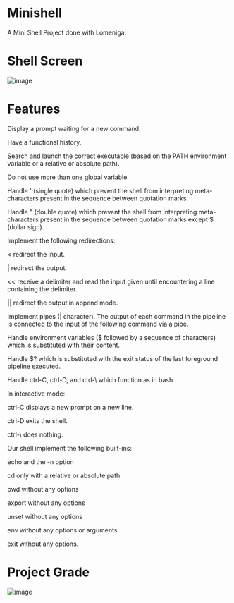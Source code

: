 # Minishell
A Mini Shell Project done with Lomeniga.

# Shell Screen
![image](https://user-images.githubusercontent.com/44801448/216525475-a9330c9f-944e-4d46-9ea2-fdf2fa5836c2.png)

# Features

Display a prompt waiting for a new command.

Have a functional history.

Search and launch the correct executable (based on the PATH environment variable or a relative or absolute path).

Do not use more than one global variable.

Handle ' (single quote) which prevent the shell from interpreting meta-characters present in the sequence between quotation marks.

Handle " (double quote) which prevent the shell from interpreting meta-characters present in the sequence between quotation marks except $ (dollar sign).

Implement the following redirections:

< redirect the input.

| redirect the output.

<< receive a delimiter and read the input given until encountering a line containing the delimiter.

|| redirect the output in append mode.

Implement pipes (| character). The output of each command in the pipeline is connected to the input of the following command via a pipe.

Handle environment variables ($ followed by a sequence of characters) which is substituted with their content.

Handle $? which is substituted with the exit status of the last foreground pipeline executed.

Handle ctrl-C, ctrl-D, and ctrl-\ which function as in bash.

In interactive mode:

ctrl-C displays a new prompt on a new line.

ctrl-D exits the shell.

ctrl-\ does nothing.

Our shell implement the following built-ins:

echo and the -n option

cd only with a relative or absolute path

pwd without any options

export without any options

unset without any options

env without any options or arguments

exit without any options.

# Project Grade

![image](https://user-images.githubusercontent.com/44801448/216527563-c0efb0bd-4beb-4105-b63d-5de55e14ef7b.png)
